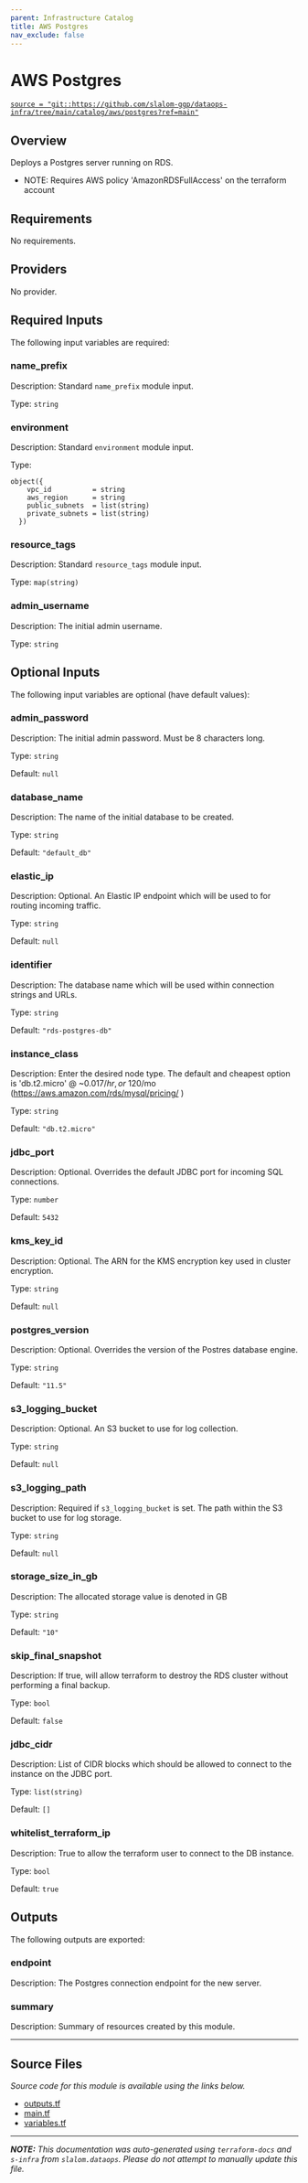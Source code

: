 ```yaml
---
parent: Infrastructure Catalog
title: AWS Postgres
nav_exclude: false
---
```

# AWS Postgres

[`source = "git::https://github.com/slalom-ggp/dataops-infra/tree/main/catalog/aws/postgres?ref=main"`](https://github.com/slalom-ggp/dataops-infra/tree/main/catalog/aws/postgres)

## Overview


Deploys a Postgres server running on RDS.

* NOTE: Requires AWS policy 'AmazonRDSFullAccess' on the terraform account

## Requirements

No requirements.

## Providers

No provider.

## Required Inputs

The following input variables are required:

### name\_prefix

Description: Standard `name_prefix` module input.

Type: `string`

### environment

Description: Standard `environment` module input.

Type:

```hcl
object({
    vpc_id          = string
    aws_region      = string
    public_subnets  = list(string)
    private_subnets = list(string)
  })
```

### resource\_tags

Description: Standard `resource_tags` module input.

Type: `map(string)`

### admin\_username

Description: The initial admin username.

Type: `string`

## Optional Inputs

The following input variables are optional (have default values):

### admin\_password

Description: The initial admin password. Must be 8 characters long.

Type: `string`

Default: `null`

### database\_name

Description: The name of the initial database to be created.

Type: `string`

Default: `"default_db"`

### elastic\_ip

Description: Optional. An Elastic IP endpoint which will be used to for routing incoming traffic.

Type: `string`

Default: `null`

### identifier

Description: The database name which will be used within connection strings and URLs.

Type: `string`

Default: `"rds-postgres-db"`

### instance\_class

Description: Enter the desired node type. The default and cheapest option is 'db.t2.micro' @ ~$0.017/hr, or ~$120/mo (https://aws.amazon.com/rds/mysql/pricing/ )

Type: `string`

Default: `"db.t2.micro"`

### jdbc\_port

Description: Optional. Overrides the default JDBC port for incoming SQL connections.

Type: `number`

Default: `5432`

### kms\_key\_id

Description: Optional. The ARN for the KMS encryption key used in cluster encryption.

Type: `string`

Default: `null`

### postgres\_version

Description: Optional. Overrides the version of the Postres database engine.

Type: `string`

Default: `"11.5"`

### s3\_logging\_bucket

Description: Optional. An S3 bucket to use for log collection.

Type: `string`

Default: `null`

### s3\_logging\_path

Description: Required if `s3_logging_bucket` is set. The path within the S3 bucket to use for log storage.

Type: `string`

Default: `null`

### storage\_size\_in\_gb

Description: The allocated storage value is denoted in GB

Type: `string`

Default: `"10"`

### skip\_final\_snapshot

Description: If true, will allow terraform to destroy the RDS cluster without performing a final backup.

Type: `bool`

Default: `false`

### jdbc\_cidr

Description: List of CIDR blocks which should be allowed to connect to the instance on the JDBC port.

Type: `list(string)`

Default: `[]`

### whitelist\_terraform\_ip

Description: True to allow the terraform user to connect to the DB instance.

Type: `bool`

Default: `true`

## Outputs

The following outputs are exported:

### endpoint

Description: The Postgres connection endpoint for the new server.

### summary

Description: Summary of resources created by this module.

---------------------

## Source Files

_Source code for this module is available using the links below._

* [outputs.tf](https://github.com/slalom-ggp/dataops-infra/tree/main//catalog/aws/postgres/outputs.tf)
* [main.tf](https://github.com/slalom-ggp/dataops-infra/tree/main//catalog/aws/postgres/main.tf)
* [variables.tf](https://github.com/slalom-ggp/dataops-infra/tree/main//catalog/aws/postgres/variables.tf)

---------------------

_**NOTE:** This documentation was auto-generated using
`terraform-docs` and `s-infra` from `slalom.dataops`.
Please do not attempt to manually update this file._
